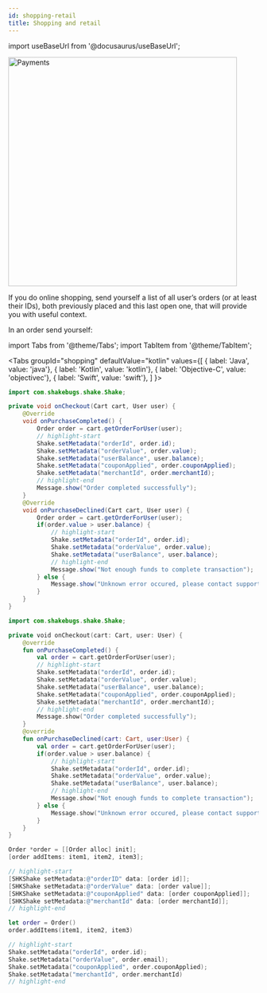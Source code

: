 ```yaml
---
id: shopping-retail
title: Shopping and retail
---
```


import useBaseUrl from '@docusaurus/useBaseUrl';

<div class='text--center'>
<img
  alt='Payments'
  src={useBaseUrl('img/docs-payments@2x.png')}
  width='460'
/>
</div>

If you do online shopping, send yourself a list of all user’s orders (or at least their IDs), both previously placed and this last open one, that will provide you with useful context.

In an order send yourself:


import Tabs from '@theme/Tabs';
import TabItem from '@theme/TabItem';

<Tabs
  groupId="shopping"
  defaultValue="kotlin"
  values={[
    { label: 'Java', value: 'java'},
    { label: 'Kotlin', value: 'kotlin'},
    { label: 'Objective-C', value: 'objectivec'},
    { label: 'Swift', value: 'swift'},
  ]
}>

<TabItem value="java">

```java title="App.java"
import com.shakebugs.shake.Shake;

private void onCheckout(Cart cart, User user) {
    @Override 
    void onPurchaseCompleted() {
        Order order = cart.getOrderForUser(user);
        // highlight-start
        Shake.setMetadata("orderId", order.id);
        Shake.setMetadata("orderValue", order.value);
        Shake.setMetadata("userBalance", user.balance);
        Shake.setMetadata("couponApplied", order.couponApplied);
        Shake.setMetadata("merchantId", order.merchantId);
        // highlight-end
        Message.show("Order completed successfully");
    }
    @Override 
    void onPurchaseDeclined(Cart cart, User user) {
        Order order = cart.getOrderForUser(user);
        if(order.value > user.balance) {
            // highlight-start
            Shake.setMetadata("orderId", order.id);
            Shake.setMetadata("orderValue", order.value);
            Shake.setMetadata("userBalance", user.balance);
            // highlight-end
            Message.show("Not enough funds to complete transaction");
        } else {
            Message.show("Unknown error occured, please contact support");
        }
    }
}

```

</TabItem>

<TabItem value="kotlin">

```kotlin title="App.kt"
import com.shakebugs.shake.Shake;

private void onCheckout(cart: Cart, user: User) {
    @override 
    fun onPurchaseCompleted() {
        val order = cart.getOrderForUser(user);
        // highlight-start
        Shake.setMetadata("orderId", order.id);
        Shake.setMetadata("orderValue", order.value);
        Shake.setMetadata("userBalance", user.balance);
        Shake.setMetadata("couponApplied", order.couponApplied);
        Shake.setMetadata("merchantId", order.merchantId);
        // highlight-end
        Message.show("Order completed successfully");
    }
    @override 
    fun onPurchaseDeclined(cart: Cart, user:User) {
        val order = cart.getOrderForUser(user);
        if(order.value > user.balance) {
            // highlight-start
            Shake.setMetadata("orderId", order.id);
            Shake.setMetadata("orderValue", order.value);
            Shake.setMetadata("userBalance", user.balance);
            // highlight-end
            Message.show("Not enough funds to complete transaction");
        } else {
            Message.show("Unknown error occured, please contact support");
        }
    }
}

```

</TabItem>

<TabItem value="objectivec">

```objectivec title="App.m"
Order *order = [[Order alloc] init];
[order addItems: item1, item2, item3];

// highlight-start
[SHKShake setMetadata:@"orderID" data: [order id]];
[SHKShake setMetadata:@"orderValue" data: [order value]];
[SHKShake setMetadata:@"couponApplied" data: [order couponApplied]];
[SHKShake setMetadata:@"merchantId" data: [order merchantId]];
// highlight-end
```

</TabItem>

<TabItem value="swift">

```swift title="App.swift"
let order = Order()
order.addItems(item1, item2, item3)

// highlight-start
Shake.setMetadata("orderId", order.id);
Shake.setMetadata("orderValue", order.email);
Shake.setMetadata("couponApplied", order.couponApplied);
Shake.setMetadata("merchantId", order.merchantId)
// highlight-end
```

</TabItem>

</Tabs>
